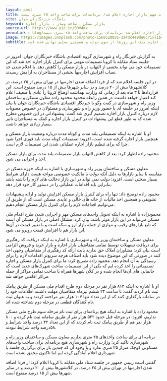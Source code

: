 ```yaml
---
layout: post
title: تصمیمات مهم بازار اجاره اعلام شد/ برنامه‌ای برای ساخت واحد ۲۵ متری نیست
site: باشگاه خبرنگاران جوان
keyword: بازار مسکن ، ساخت وساز ، بازار اجاره
source-url: https://www.yjc.ir/00V4Kx
permalink : blog/تصمیمات-مهم-بازار-اجاره-اعلام-شد-برنامه‌ای-برای-ساخت-واحد-۲۵-متری-نیست.html
image: https://images.unsplash.com/photo-1560520031-3a4dc4e9de0c?ixlib=rb-1.2.1&ixid=eyJhcHBfaWQiOjEyMDd9&auto=format&fit=crop&w=300&q=80
subtitle: مهم ترین تصمیمات بازار اجاره ملک این روزها از سوی دولت و همچنین مجلس نهایی شده است.
---
```

به گزارش خبرنگار راه و شهرسازی گروه اقتصادی باشگاه خبرنگاران جوان، امروز در جلسه ستاد مقابله با کرونا تصمیمات مهمی برای کنترل بازار اجاره اخذ شد که این تصمیمات خود می تواند بخشی از التهاب در بازار مسکن را کاهش دهد. با اعلام شدن حد نصاب افزایش اجاره‌بها بخشی از مستاجران به آرامش رسیدند.

در این جلسه اعلام شد که از فردا اضافه شدن اجاره‌بها در تهران بیش از ۲۵ درصد، در کلانشهرها بیش از ۲۰ درصد و در سایر شهرها بیش از ۱۵ درصد ممنوع است. این قراردادها تا ۳ ماه بعد از زمانی که وزارت بهداشت اوضاع کرونا را عادی یا ضعیف اعلام کند اعتبار خواهد داشت.
در همین رابطه محمود محمود زاده معاون مسکن و ساختمان وزیر راه و شهرسازی در گفت و‌گو با خبرنگار اقتصادی باشگاه خبرنگاران جوان با بیان اینکه امروز در جلسه ای با حضور وزیر راه و شهرسازی و مسئولان در خصوص مصوبات لازم درباره کنترل بازار اجاره تصمیم گیری شد گفت: پیشنهاداتی در این خصوص مطرح شده که به طور قطع این پیشنهادات در کنترل بازار اجاره و کمک به مستاجران تاثیر بسیار زیادی خواهد داشت.

او با اشاره به اینکه تصمیماتی بلند مدت و کوتاه مدت درباره وضعیت بازار مسکن و همچنین بازار اجاره گرفته شده است، افزود: تصمیمات کوتاه مدت باید فوری اجرا شود چرا که برای تنظیم بازار اجاره عملیاتی شدن این تصمیمات لازم است.

محمود زاده اظهار کرد: بعد از کاهش التهاب بازار تصمیمات بلند مدت برای بازار مسکن اخذ و اجرایی می شود.

معاون مسکن و ساختمان وزیر راه و شهرسازی با اشاره به اینکه حوزه مسکن در مقایسه با سایر بازارها به دلیل آنکه دولت با مالکیت خصوصی مواجه هست دارای شرایط بسیار سختی است، افزود: دولت نمی تواند در این بازار دخالت های لازم را داشته باشد بنابراین باید اقدامات عملیاتی را در دستور کار خود قرار دهد.

محمود زاده توضیح داد: تنها راه برای کنترل بازار مسکن افزایش تولید و ارائه پیشنهادات تشویقی و همچنین اخذ مالیات از خانه های خالی و عایدی مسکن است که از طریق آن می‌توانیم اقدامات لازم را برای کنترل بازار مسکن انجام دهیم.

محمودزاده با اشاره به اینکه تحویل واحدهای مسکن مهر و اجرایی شدن طرح اقدام ملی مسکن می‌تواند در این بازار موثر باشد، بیان کرد: مشکل اصلی در بازار مسکن آن است که تابع بازارهای رقیب و موازی از جمله بازار ارز و سکه است و با تغییر قیمت در آن‌ها این بازار هم با افزایش قیمت روبرو می شود.

معاون مسکن و ساختمان وزیر راه و شهرسازی با اشاره به اینکه دریافت کد رهگیری برای دریافت تسهیلات توسط تمامی متقاضیان بازار اجاره و بازار خرید و فروش الزامی است بیان کرد: مشاوران املاک حق ندارند بابت ارائه کد رهگیری از متقاضیان وجهی اخذ کنند در صورتی که این موضوع دیده شود باید اصناف هرچه سریع‌تر اقدامات لازم را برای رسیدگی به آن انجام دهد.
محمود زاده تصریح کرد: ما برای کنترل بازار مسکن و اجاره تصمیماتی را اخذ کرده ایم که یکی از این تصمیمات ساخت شهرک‌های جدید است که جانمایی های آن‌ها انجام شده و در کلان شهرها همراه با ساخت تمامی مراکز از جمله  مراکز اقامتی خواهد شد.

او با اشاره به اینکه ۸۱۲ هزار نفر در مرحله دوم طرح اقدام ملی مسکن از طریق پیامک ثبت نام کردند گفت: تا ساعت ۲۴ ششم تیرماه متقاضیان مهلت داشتند اطلاعات خود را در سامانه بارگذاری کنند که از این تعداد تنها ۱۰۷ هزار نفر مراجعه کردند و به عنوان ثبت نام کنندگان قطعی در مرحله دوم شناخته شده اند.

محمود زاده با اشاره به اینکه هیچ برنامه‌ای برای ثبت نام مرحله سوم طرح ملی مسکن نداریم، افزود: در مرحله قبل حدود ۵۴۲ هزار نفر از طریق سامانه ثبت نام کرده و ۸۰۰ هزار نفر هم از طریق پیامک ثبت نام کردند که از این تعداد ۴۲ درصد واجد شرایط و ۵۸درصد واجد شرایط نبودند.

برنامه ای برای ساخت واحدهای ۲۵ متری نداریم
معاون مسکن و ساختمان وزیر راه و شهرسازی تاکید کرد: وزارت راه و شهرسازی هیچ برنامه‌ای برای ساخت  واحدهای مسکونی کوچک متراژ ۲۵ متری ندارد و با وجود آن که چندین بار برای برگزاری جلسه با شهرداری اعلام آمادگی کرده ایم اما تاکنون محقق نشده است.

گفتنی است  رییس جمهور در جلسه ستاد ملی مقابله با کرونا اعلام کرد: از فردا اضافه شدن اجاره‌بها در تهران بیش از ۲۵ درصد، در کلانشهرها بیش از ۲۰ درصد و در سایر شهرها بیش از ۱۵ درصد ممنوع است.